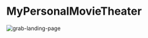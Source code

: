 # MyPersonalMovieTheater



![grab-landing-page](https://github.com/doyeon326/MyPersonalMovieTheater/blob/master/gif/firstPage.gif)
